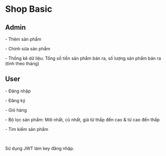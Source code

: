 <h1>Shop Basic</h1>
<h2>Admin</h2>
<p>- Thêm sản phẩm</p>
<p>- Chỉnh sửa sản phẩm</p>
<p>- Thống kê dữ liệu: Tổng số tiền sản phẩm bán ra, số lượng sản phẩm bán ra (tính theo tháng)</p>
<h2>User</h2>
<p>- Đăng nhập</p>
<p>- Đăng ký</p>
<p>- Giỏ hàng</p>
<p>- Bộ lọc sản phẩm: Mới nhất, cũ nhất, giá từ thấp đến cao & từ cao đến thấp</p>
<p>- Tìm kiếm sản phẩm</p><br>
<p>Sử dụng JWT làm key đăng nhập.</p>
